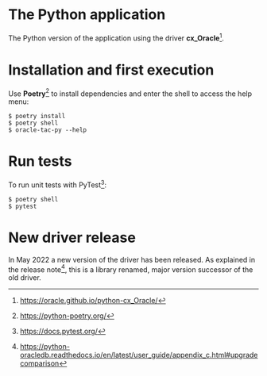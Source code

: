 # The Python application

The Python version of the application using the driver **cx_Oracle**[^1].


# Installation and first execution

Use **Poetry**[^2] to install dependencies and enter the shell to access the
help menu:

    $ poetry install
    $ poetry shell
    $ oracle-tac-py --help


# Run tests

To run unit tests with PyTest[^3]:

    $ poetry shell
    $ pytest


# New driver release

In May 2022 a new version of the driver has been released. As explained in the
release note[^4], this is a library renamed, major version successor of the old
driver.


[^1]: https://oracle.github.io/python-cx_Oracle/
[^2]: https://python-poetry.org/
[^3]: https://docs.pytest.org/
[^4]: https://python-oracledb.readthedocs.io/en/latest/user_guide/appendix_c.html#upgradecomparison
